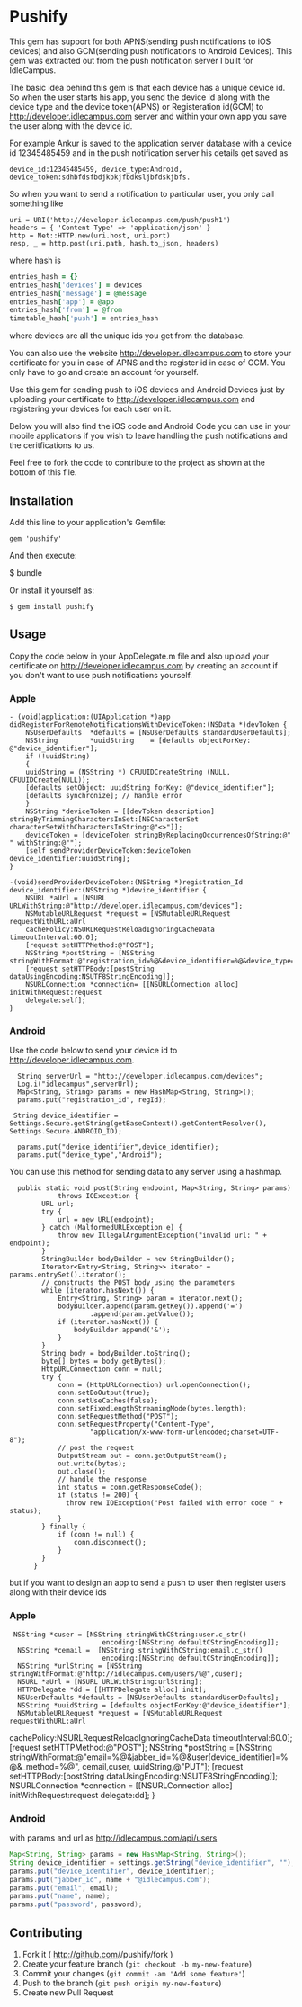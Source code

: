 # Pushify

This gem has support for both APNS(sending push notifications to iOS devices) and also GCM(sending push notifications to Android Devices). This gem was extracted out from the push notification server I built for IdleCampus. 

The basic idea behind this gem is that each device has a unique device id. 
So when the user starts his app, you send the device id along with the device type and the device token(APNS) or Registeration id(GCM) to http://developer.idlecampus.com server and within your own app you save the user along with the device id.

For example Ankur is saved to the application server database with a device id 12345485459 and in the push notification server his details get saved as   
```
device_id:12345485459, device_type:Android,  device_token:sdhbfdsfbdjkbkjfbdksljbfdskjbfs.
```

So when you want to send a notification to particular user, you only call something like 
```
uri = URI('http://developer.idlecampus.com/push/push1')
headers = { 'Content-Type' => 'application/json' }
http = Net::HTTP.new(uri.host, uri.port)
resp, _ = http.post(uri.path, hash.to_json, headers)
```
          
where hash is
```ruby
entries_hash = {}
entries_hash['devices'] = devices
entries_hash['message'] = @message
entries_hash['app'] = @app
entries_hash['from'] = @from
timetable_hash['push'] = entries_hash 
```
    
where devices are all the unique ids you get from the database.

You can also use the website http://developer.idlecampus.com to store your certificate for you in case of APNS and the register id in case of GCM. You only have to go and create an account for yourself.

Use this gem for sending push to iOS devices and Android Devices just by uploading your certificate to http://developer.idlecampus.com and registering your devices for each user on it.

Below you will also find the iOS code and Android Code you can use in your mobile applications if you wish to leave handling the push notifications and the ceritfications to us. 

Feel free to fork the code to contribute to the project as shown at the bottom of this file.

## Installation

Add this line to your application's Gemfile:

    gem 'pushify'

And then execute:

   $ bundle

Or install it yourself as:

    $ gem install pushify

## Usage

Copy the code below in your AppDelegate.m file and also upload your certificate on http://developer.idlecampus.com by creating an account if you don't want to use push notifications yourself.

### Apple
```
- (void)application:(UIApplication *)app   didRegisterForRemoteNotificationsWithDeviceToken:(NSData *)devToken {
    NSUserDefaults  *defaults = [NSUserDefaults standardUserDefaults];
    NSString        *uuidString    = [defaults objectForKey: @"device_identifier"];
    if (!uuidString)
    {
    uuidString = (NSString *) CFUUIDCreateString (NULL, CFUUIDCreate(NULL));
    [defaults setObject: uuidString forKey: @"device_identifier"];
    [defaults synchronize]; // handle error
    }
    NSString *deviceToken = [[devToken description] stringByTrimmingCharactersInSet:[NSCharacterSet characterSetWithCharactersInString:@"<>"]];
    deviceToken = [deviceToken stringByReplacingOccurrencesOfString:@" " withString:@""];
    [self sendProviderDeviceToken:deviceToken device_identifier:uuidString];
}
```


```
-(void)sendProviderDeviceToken:(NSString *)registration_Id device_identifier:(NSString *)device_identifier {
    NSURL *aUrl = [NSURL URLWithString:@"http://developer.idlecampus.com/devices"];
    NSMutableURLRequest *request = [NSMutableURLRequest requestWithURL:aUrl
    cachePolicy:NSURLRequestReloadIgnoringCacheData timeoutInterval:60.0];
    [request setHTTPMethod:@"POST"];
    NSString *postString = [NSString stringWithFormat:@"registration_id=%@&device_identifier=%@&device_type=IOS",registration_Id,device_identifier];
    [request setHTTPBody:[postString dataUsingEncoding:NSUTF8StringEncoding]];
    NSURLConnection *connection= [[NSURLConnection alloc] initWithRequest:request
    delegate:self];
}
```


### Android

Use the code below to send your device id to http://developer.idlecampus.com. 

      String serverUrl = "http://developer.idlecampus.com/devices";
      Log.i("idlecampus",serverUrl);
      Map<String, String> params = new HashMap<String, String>();
      params.put("registration_id", regId);
              
     String device_identifier = Settings.Secure.getString(getBaseContext().getContentResolver(), Settings.Secure.ANDROID_ID);
      
      params.put("device_identifier",device_identifier);
      params.put("device_type","Android");


 You can use this method for sending data to any server using a hashmap.

      public static void post(String endpoint, Map<String, String> params)
                throws IOException {
            URL url;
            try {
                url = new URL(endpoint);
            } catch (MalformedURLException e) {
                throw new IllegalArgumentException("invalid url: " + endpoint);
            }
            StringBuilder bodyBuilder = new StringBuilder();
            Iterator<Entry<String, String>> iterator = params.entrySet().iterator();
            // constructs the POST body using the parameters
            while (iterator.hasNext()) {
                Entry<String, String> param = iterator.next();
                bodyBuilder.append(param.getKey()).append('=')
                        .append(param.getValue());
                if (iterator.hasNext()) {
                    bodyBuilder.append('&');
                }
            }
            String body = bodyBuilder.toString();
            byte[] bytes = body.getBytes();
            HttpURLConnection conn = null;
            try {
                conn = (HttpURLConnection) url.openConnection();
                conn.setDoOutput(true);
                conn.setUseCaches(false);
                conn.setFixedLengthStreamingMode(bytes.length);
                conn.setRequestMethod("POST");
                conn.setRequestProperty("Content-Type",
                        "application/x-www-form-urlencoded;charset=UTF-8");
                // post the request
                OutputStream out = conn.getOutputStream();
                out.write(bytes);
                out.close();
                // handle the response
                int status = conn.getResponseCode();
                if (status != 200) {
                  throw new IOException("Post failed with error code " + status);
                }
            } finally {
                if (conn != null) {
                    conn.disconnect();
                }
            }
          }



 but if you want to design an app to send a push to user then register users along with their device ids
 
### Apple

     NSString *cuser = [NSString stringWithCString:user.c_str()
                           encoding:[NSString defaultCStringEncoding]];
      NSString *cemail =  [NSString stringWithCString:email.c_str()
                           encoding:[NSString defaultCStringEncoding]];
      NSString *urlString = [NSString stringWithFormat:@"http://idlecampus.com/users/%@",cuser];
      NSURL *aUrl = [NSURL URLWithString:urlString];
      HTTPDelegate *dd = [[HTTPDelegate alloc] init];
      NSUserDefaults *defaults = [NSUserDefaults standardUserDefaults];
      NSString *uuidString = [defaults objectForKey:@"device_identifier"];
      NSMutableURLRequest *request = [NSMutableURLRequest requestWithURL:aUrl
cachePolicy:NSURLRequestReloadIgnoringCacheData timeoutInterval:60.0];
      [request setHTTPMethod:@"POST"];
      NSString *postString = [NSString stringWithFormat:@"email=%@&jabber_id=%@&user[device_identifier]=%@&_method=%@", cemail,cuser, uuidString,@"PUT"];
      [request setHTTPBody:[postString dataUsingEncoding:NSUTF8StringEncoding]];
      NSURLConnection *connection = [[NSURLConnection alloc] initWithRequest:request
                                                                    delegate:dd];
                                                                    }

### Android

with params and url as http://idlecampus.com/api/users

```java
Map<String, String> params = new HashMap<String, String>();
String device_identifier = settings.getString("device_identifier", "");
params.put("device_identifier", device_identifier);
params.put("jabber_id", name + "@idlecampus.com");
params.put("email", email);
params.put("name", name);
params.put("password", password);
```

## Contributing

1. Fork it ( http://github.com/<my-github-username>/pushify/fork )
2. Create your feature branch (`git checkout -b my-new-feature`)
3. Commit your changes (`git commit -am 'Add some feature'`)
4. Push to the branch (`git push origin my-new-feature`)
5. Create new Pull Request
